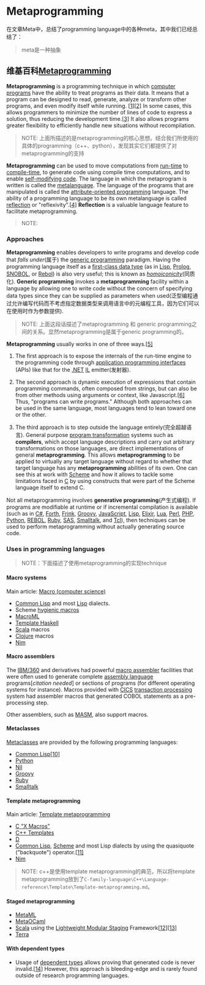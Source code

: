 # Metaprogramming

在文章Meta中，总结了programming language中的各种meta，其中我们已经总结了：

> meta是一种抽象

## 维基百科[Metaprogramming](https://en.wikipedia.org/wiki/Metaprogramming) 

**Metaprogramming** is a programming technique in which [computer programs](https://en.wikipedia.org/wiki/Computer_program) have the ability to treat programs as their data. It means that a program can be designed to read, generate, analyze or transform other programs, and even modify itself while running. [[1\]](https://en.wikipedia.org/wiki/Metaprogramming#cite_note-1)[[2\]](https://en.wikipedia.org/wiki/Metaprogramming#cite_note-2) In some cases, this allows programmers to minimize the number of lines of code to express a solution, thus reducing the development time.[[3\]](https://en.wikipedia.org/wiki/Metaprogramming#cite_note-3)  It also allows programs greater flexibility to efficiently handle new situations without recompilation.

> NOTE: 上面所描述的是metaprogramming的核心思想。结合我们所使用的具体的programming（c++、python），发现其实它们都提供了对metaprogramming的支持

**Metaprogramming** can be used to move computations from [run-time](https://en.wikipedia.org/wiki/Run_time_(program_lifecycle_phase)) to [compile-time](https://en.wikipedia.org/wiki/Compile-time), to generate code using compile time computations, and to enable [self-modifying code](https://en.wikipedia.org/wiki/Self-modifying_code). The language in which the metaprogram is written is called the [metalanguage](https://en.wikipedia.org/wiki/Self-modifying_code). The language of the programs that are manipulated is called the [attribute-oriented programming](https://en.wikipedia.org/wiki/Attribute-oriented_programming) language. The ability of a programming language to be its own metalanguage is called [reflection](https://en.wikipedia.org/wiki/Reflection_(computer_science)) or "reflexivity".[[4\]](https://en.wikipedia.org/wiki/Metaprogramming#cite_note-4) **Reflection** is a valuable language feature to facilitate metaprogramming.

> NOTE: 

### Approaches 

**Metaprogramming** enables developers to write programs and develop code that *falls under*(属于) the [generic programming](https://en.wikipedia.org/wiki/Generic_programming) paradigm. Having the programming language itself as a [first-class data type](https://en.wikipedia.org/wiki/First-class_object) (as in [Lisp](https://en.wikipedia.org/wiki/Lisp_(programming_language)), [Prolog](https://en.wikipedia.org/wiki/Prolog), [SNOBOL](https://en.wikipedia.org/wiki/SNOBOL), or [Rebol](https://en.wikipedia.org/wiki/Rebol)) is also very useful; this is known as *[homoiconicity](https://en.wikipedia.org/wiki/Homoiconicity)*(同质化). **Generic programming** invokes a **metaprogramming** facility within a language by allowing one to write code without the concern of specifying data types since they can be supplied as parameters when used(泛型编程通过允许编写代码而不考虑指定数据类型来调用语言中的元编程工具，因为它们可以在使用时作为参数提供).

> NOTE: 上面这段话描述了metaprogramming 和 generic programming之间的关系。显然metaprogramming是属于generic programming的。

**Metaprogramming** usually works in one of three ways.[[5\]](https://en.wikipedia.org/wiki/Metaprogramming#cite_note-5)

1. The first approach is to expose the internals of the run-time engine to the programming code through [application programming interfaces](https://en.wikipedia.org/wiki/Application_programming_interface) (APIs) like that for the [.NET](https://en.wikipedia.org/wiki/.NET_Framework) [IL](https://en.wikipedia.org/wiki/Microsoft_Intermediate_Language) emitter(发射器).

2. The second approach is dynamic execution of expressions that contain programming commands, often composed from strings, but can also be from other methods using arguments or context, like Javascript.[[6\]](https://en.wikipedia.org/wiki/Metaprogramming#cite_note-6) Thus, "programs can write programs." Although both approaches can be used in the same language, most languages tend to lean toward one or the other.

3. The third approach is to step outside the language entirely(完全超越语言). General purpose [program transformation](https://en.wikipedia.org/wiki/Program_transformation) systems such as **compilers**, which accept language descriptions and carry out arbitrary transformations on those languages, are direct implementations of general **metaprogramming**. This allows **metaprogramming** to be applied to virtually any target language without regard to whether that target language has any **metaprogramming** abilities of its own. One can see this at work with [Scheme](https://en.wikipedia.org/wiki/Scheme_(programming_language)) and how it allows to tackle some limitations faced in [C](https://en.wikipedia.org/wiki/C_(programming_language)) by using constructs that were part of the Scheme language itself to extend C.


Not all metaprogramming involves **generative programming**(产生式编程). If programs are modifiable at runtime or if incremental compilation is available (such as in [C#](https://en.wikipedia.org/wiki/C_Sharp_(programming_language)), [Forth](https://en.wikipedia.org/wiki/Forth_(programming_language)), [Frink](https://en.wikipedia.org/wiki/Frink_(programming_language)), [Groovy](https://en.wikipedia.org/wiki/Groovy_(programming_language)), [JavaScript](https://en.wikipedia.org/wiki/JavaScript), [Lisp](https://en.wikipedia.org/wiki/Lisp_(programming_language)), [Elixir](https://en.wikipedia.org/wiki/Elixir), [Lua](https://en.wikipedia.org/wiki/Lua_(programming_language)), [Perl](https://en.wikipedia.org/wiki/Perl), [PHP](https://en.wikipedia.org/wiki/PHP), [Python](https://en.wikipedia.org/wiki/Python_(programming_language)), [REBOL](https://en.wikipedia.org/wiki/REBOL), [Ruby](https://en.wikipedia.org/wiki/Ruby_(programming_language)), [SAS](https://en.wikipedia.org/wiki/SAS_(software)), [Smalltalk](https://en.wikipedia.org/wiki/Smalltalk), and [Tcl](https://en.wikipedia.org/wiki/Tcl)), then techniques can be used to perform metaprogramming without actually generating source code.


### Uses in programming languages 

> NOTE：下面描述了使用metaprogramming的实现technique

#### Macro systems

Main article: [Macro (computer science)](https://en.wikipedia.org/wiki/Macro_(computer_science))

- [Common Lisp](https://en.wikipedia.org/wiki/Common_Lisp) and most [Lisp](https://en.wikipedia.org/wiki/Lisp_(programming_language)) dialects.
- Scheme [hygienic macros](https://en.wikipedia.org/wiki/Hygienic_macro)
- [MacroML](https://en.wikipedia.org/wiki/MacroML)
- [Template Haskell](https://en.wikipedia.org/wiki/Template_Haskell)
- [Scala](https://en.wikipedia.org/wiki/Scala_(programming_language)) macros
- [Clojure](https://en.wikipedia.org/wiki/Clojure_(programming_language)) macros
- [Nim](https://en.wikipedia.org/wiki/Nim_(programming_language))

#### Macro assemblers

The [IBM/360](https://en.wikipedia.org/wiki/IBM/360) and derivatives had powerful [macro assembler](https://en.wikipedia.org/wiki/Macro_assembler) facilities that were often used to generate complete [assembly language](https://en.wikipedia.org/wiki/Assembly_language) programs[*citation needed*] or sections of programs (for different operating systems for instance). Macros provided with [CICS](https://en.wikipedia.org/wiki/CICS) [transaction processing](https://en.wikipedia.org/wiki/Transaction_processing) system had assembler macros that generated COBOL statements as a pre-processing step.

Other assemblers, such as [MASM](https://en.wikipedia.org/wiki/MASM), also support macros.

#### Metaclasses

[Metaclasses](https://en.wikipedia.org/wiki/Metaclass) are provided by the following programming languages:

- [Common Lisp](https://en.wikipedia.org/wiki/Common_Lisp)[[10\]](https://en.wikipedia.org/wiki/Metaprogramming#cite_note-10)
- [Python](https://en.wikipedia.org/wiki/Python_(programming_language))
- [Nil](https://en.wikipedia.org/wiki/Nil_(programming_language))
- [Groovy](https://en.wikipedia.org/wiki/Groovy_(programming_language))
- [Ruby](https://en.wikipedia.org/wiki/Ruby_(programming_language))
- [Smalltalk](https://en.wikipedia.org/wiki/Smalltalk)

#### Template metaprogramming

Main article: [Template metaprogramming](https://en.wikipedia.org/wiki/Template_metaprogramming)

- [C "X Macros"](https://en.wikipedia.org/wiki/X_Macro)
- [C++ Templates](https://en.wikipedia.org/wiki/C%2B%2B_Templates)
- [D](https://en.wikipedia.org/wiki/D_(programming_language))
- [Common Lisp](https://en.wikipedia.org/wiki/Common_Lisp), [Scheme](https://en.wikipedia.org/wiki/Scheme_(programming_language)) and most Lisp dialects by using the quasiquote ("backquote") operator.[[11\]](https://en.wikipedia.org/wiki/Metaprogramming#cite_note-11)
- [Nim](https://en.wikipedia.org/wiki/Nim_(programming_language))

> NOTE: c++是使用template metaprogramming的典范，所以将template metaprogramming放到了`C-family-language\C++\Language-reference\Template\Template-metaprogramming.md`。

#### Staged metaprogramming

- [MetaML](https://en.wikipedia.org/w/index.php?title=MetaML&action=edit&redlink=1)
- [MetaOCaml](https://en.wikipedia.org/wiki/OCaml#MetaOCaml)
- [Scala](https://en.wikipedia.org/wiki/Scala_(programming_language)) using the [Lightweight Modular Staging](https://en.wikipedia.org/w/index.php?title=Lightweight_Modular_Staging&action=edit&redlink=1) Framework[[12\]](https://en.wikipedia.org/wiki/Metaprogramming#cite_note-12)[[13\]](https://en.wikipedia.org/wiki/Metaprogramming#cite_note-13)
- [Terra](http://terralang.org/)

#### With dependent types

- Usage of [dependent types](https://en.wikipedia.org/wiki/Dependent_type) allows proving that generated code is never invalid.[[14\]](https://en.wikipedia.org/wiki/Metaprogramming#cite_note-14) However, this approach is bleeding-edge and is rarely found outside of research programming languages.